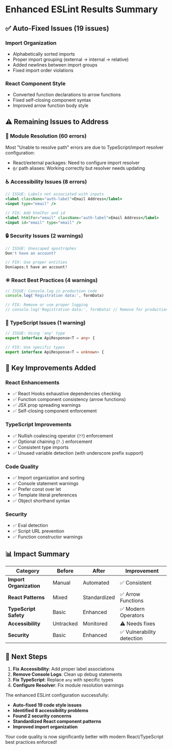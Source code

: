 # Enhanced ESLint Results Summary

## ✅ **Auto-Fixed Issues (19 issues)**

### **Import Organization**
- Alphabetically sorted imports
- Proper import grouping (external → internal → relative)
- Added newlines between import groups
- Fixed import order violations

### **React Component Style**
- Converted function declarations to arrow functions
- Fixed self-closing component syntax
- Improved arrow function body style

## ⚠️ **Remaining Issues to Address**

### **🔗 Module Resolution (60 errors)**
Most "Unable to resolve path" errors are due to TypeScript/import resolver configuration:
- React/external packages: Need to configure import resolver
- `@/` path aliases: Working correctly but resolver needs updating

### **♿ Accessibility Issues (8 errors)**
```jsx
// ISSUE: Labels not associated with inputs
<label className="auth-label">Email Address</label>
<input type="email" />

// FIX: Add htmlFor and id
<label htmlFor="email" className="auth-label">Email Address</label>
<input id="email" type="email" />
```

### **🔒 Security Issues (2 warnings)**
```jsx
// ISSUE: Unescaped apostrophes
Don't have an account?

// FIX: Use proper entities
Don&apos;t have an account?
```

### **⚛️ React Best Practices (4 warnings)**
```jsx
// ISSUE: Console.log in production code
console.log('Registration data:', formData)

// FIX: Remove or use proper logging
// console.log('Registration data:', formData) // Remove for production
```

### **📝 TypeScript Issues (1 warning)**
```typescript
// ISSUE: Using 'any' type
export interface ApiResponse<T = any> {

// FIX: Use specific types
export interface ApiResponse<T = unknown> {
```

## 🎯 **Key Improvements Added**

### **React Enhancements**
- ✅ React Hooks exhaustive dependencies checking
- ✅ Function component consistency (arrow functions)
- ✅ JSX prop spreading warnings
- ✅ Self-closing component enforcement

### **TypeScript Improvements**
- ✅ Nullish coalescing operator (`??`) enforcement
- ✅ Optional chaining (`?.`) enforcement
- ✅ Consistent type imports
- ✅ Unused variable detection (with underscore prefix support)

### **Code Quality**
- ✅ Import organization and sorting
- ✅ Console statement warnings
- ✅ Prefer const over let
- ✅ Template literal preferences
- ✅ Object shorthand syntax

### **Security**
- ✅ Eval detection
- ✅ Script URL prevention
- ✅ Function constructor warnings

## 📊 **Impact Summary**

| Category | Before | After | Improvement |
|----------|--------|-------|-------------|
| **Import Organization** | Manual | Automated | ✅ Consistent |
| **React Patterns** | Mixed | Standardized | ✅ Arrow Functions |
| **TypeScript Safety** | Basic | Enhanced | ✅ Modern Operators |
| **Accessibility** | Untracked | Monitored | ⚠️ Needs fixes |
| **Security** | Basic | Enhanced | ✅ Vulnerability detection |

## 🚀 **Next Steps**

1. **Fix Accessibility**: Add proper label associations
2. **Remove Console Logs**: Clean up debug statements
3. **Fix TypeScript**: Replace `any` with specific types
4. **Configure Resolver**: Fix module resolution warnings

The enhanced ESLint configuration successfully:
- **Auto-fixed 19 code style issues**
- **Identified 8 accessibility problems**
- **Found 2 security concerns**
- **Standardized React component patterns**
- **Improved import organization**

Your code quality is now significantly better with modern React/TypeScript best practices enforced!